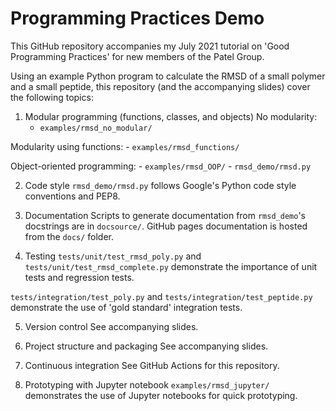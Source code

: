 # Programming Practices Demo

This GitHub repository accompanies my July 2021 tutorial on 'Good Programming
Practices' for new members of the Patel Group.

Using an example Python program to calculate the RMSD of a small polymer
and a small peptide, this repository (and the accompanying slides) cover the
following topics:

1. Modular programming (functions, classes, and objects)
No modularity:
    - `examples/rmsd_no_modular/`

Modularity using functions:
    - `examples/rmsd_functions/`

Object-oriented programming:
    - `examples/rmsd_OOP/`
    - `rmsd_demo/rmsd.py`

2. Code style
`rmsd_demo/rmsd.py` follows Google's Python code style conventions and PEP8.

3. Documentation
Scripts to generate documentation from `rmsd_demo`'s docstrings are in `docsource/`.
GitHub pages documentation is hosted from the `docs/` folder.

4. Testing
`tests/unit/test_rmsd_poly.py` and `tests/unit/test_rmsd_complete.py` demonstrate the importance of
unit tests and regression tests.

`tests/integration/test_poly.py` and `tests/integration/test_peptide.py` demonstrate the use of 'gold standard' integration tests.

5. Version control
See accompanying slides.

6. Project structure and packaging
See accompanying slides.

7. Continuous integration
See GitHub Actions for this repository.

8. Prototyping with Jupyter notebook
`examples/rmsd_jupyter/` demonstrates the use of Jupyter notebooks for quick
prototyping.

